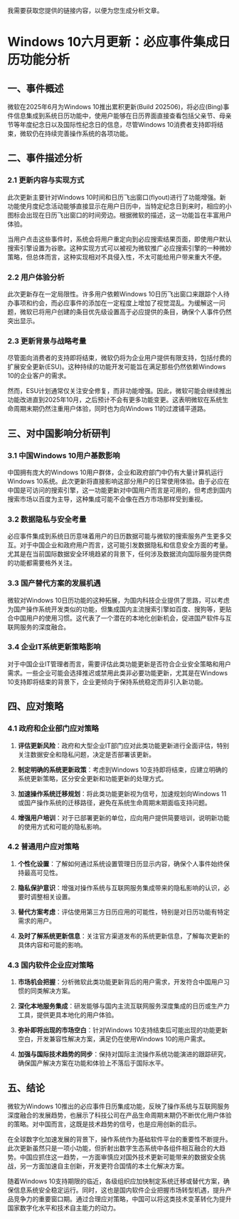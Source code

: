  我需要获取您提供的链接内容，以便为您生成分析文章。

# Windows 10六月更新：必应事件集成日历功能分析

## 一、事件概述

微软在2025年6月为Windows 10推出累积更新(Build 202506)，将必应(Bing)事件信息集成到系统日历功能中，使用户能够在日历界面直接查看包括父亲节、母亲节等年度纪念日以及国际性纪念日的信息，尽管Windows 10消费者支持即将结束，微软仍在持续完善操作系统的各项功能。

## 二、事件描述分析

### 2.1 更新内容与实现方式

此次更新主要针对Windows 10时间和日历飞出窗口(flyout)进行了功能增强。新功能使月度纪念活动能够直接显示在用户日历中，当特定纪念日到来时，相应的小图标会出现在日历飞出窗口的时间旁边。根据微软的描述，这一功能旨在丰富用户体验。

当用户点击这些事件时，系统会将用户重定向到必应搜索结果页面，即使用户默认搜索引擎设置为谷歌。这种实现方式可以被视为微软推广必应搜索引擎的一种微妙策略，但总体而言，这种实现相对不具侵入性，不太可能给用户带来重大不便。

### 2.2 用户体验分析

此次更新存在一定局限性。许多用户依赖Windows 10日历飞出窗口来跟踪个人待办事项和约会，而必应事件的添加在一定程度上增加了视觉混乱。为缓解这一问题，微软已将用户创建的条目优先级设置高于必应提供的条目，确保个人事件仍然突出显示。

### 2.3 更新背景与战略考量

尽管面向消费者的支持即将结束，微软仍将为企业用户提供有限支持，包括付费的扩展安全更新(ESU)。这种持续的功能开发可能旨在满足那些仍然依赖Windows 10的企业客户的需求。

然而，ESU计划通常仅关注安全修复，而非功能增强。因此，微软可能会继续推出功能改进直到2025年10月，之后预计不会有更多功能变更。这表明微软在系统生命周期末期仍然注重用户体验，同时也为向Windows 11的过渡铺平道路。

## 三、对中国影响分析研判

### 3.1 中国Windows 10用户基数影响

中国拥有庞大的Windows 10用户群体，企业和政府部门中仍有大量计算机运行Windows 10系统。此次更新将直接影响这部分用户的日常使用体验。由于必应在中国是可访问的搜索引擎，这一功能更新对中国用户而言是可用的，但考虑到国内搜索市场以百度为主导，这种集成可能不会像在西方市场那样受到重视。

### 3.2 数据隐私与安全考量

必应事件集成到系统日历意味着用户的日历数据可能与微软的搜索服务产生更多交互。对于中国企业和政府用户而言，这可能引发数据隐私和信息安全方面的考量。尤其是在当前国际数据安全环境趋紧的背景下，任何涉及数据流向国际服务提供商的功能都需要格外关注。

### 3.3 国产替代方案的发展机遇

微软对Windows 10日历功能的这种拓展，为国内科技企业提供了思路，可以考虑为国产操作系统开发类似的功能，但集成国内主流搜索引擎如百度、搜狗等，更贴合中国用户的使用习惯。这代表了一个潜在的本地化创新机会，促进国产软件与互联网服务的深度融合。

### 3.4 企业IT系统更新策略影响

对于中国企业IT管理者而言，需要评估此类功能更新是否符合企业安全策略和用户需求。一些企业可能会选择推迟或禁用此类非必要功能更新，尤其是在Windows 10支持即将结束的背景下，企业更倾向于保持系统稳定而非引入新功能。

## 四、应对策略

### 4.1 政府和企业部门应对策略

1. **评估更新风险**：政府和大型企业IT部门应对此类功能更新进行全面评估，特别关注数据安全和隐私问题，决定是否部署该更新。

2. **制定明确的系统更新政策**：考虑到Windows 10支持即将结束，应建立明确的系统更新策略，区分安全更新和功能更新的处理方式。

3. **加速操作系统迁移规划**：将此类功能更新视为信号，加速规划向Windows 11或国产操作系统的迁移路径，避免在系统生命周期末期面临支持问题。

4. **增强用户培训**：对于已部署更新的单位，应向用户提供简要培训，说明新功能的使用方式和可能的隐私影响。

### 4.2 普通用户应对策略

1. **个性化设置**：了解如何通过系统设置管理日历显示内容，确保个人事件始终保持最高可见性。

2. **隐私保护意识**：增强对操作系统与互联网服务集成带来的隐私影响的认识，必要时调整相关设置。

3. **替代方案考虑**：评估使用第三方日历应用的可能性，特别是对日历功能有特定需求的用户。

4. **及时了解系统更新信息**：关注官方渠道发布的系统更新信息，了解每次更新的具体内容和可能的影响。

### 4.3 国内软件企业应对策略

1. **市场机会把握**：分析微软此类功能更新背后的用户需求，开发符合中国用户习惯的同类解决方案。

2. **深化本地服务集成**：研发能够与国内主流互联网服务深度集成的日历或生产力工具，提供更具本地化的用户体验。

3. **弥补即将出现的市场空白**：针对Windows 10支持结束后可能出现的功能更新空白，开发兼容性解决方案，满足仍在使用Windows 10的用户需求。

4. **加强与国际技术趋势的同步**：保持对国际主流操作系统功能演进的跟踪研究，确保国产解决方案在功能和体验上不落后于国际水平。

## 五、结论

微软为Windows 10推出的必应事件日历集成功能，反映了操作系统与互联网服务深度融合的发展趋势，也展示了科技公司在产品生命周期末期仍不断优化用户体验的策略。对中国而言，这既是技术趋势的信号，也是应用创新的启示。

在全球数字化加速发展的背景下，操作系统作为基础软件平台的重要性不断提升。此次更新虽然只是一项小功能，但折射出数字生态系统中各组件相互融合的大趋势。中国应抓住这一趋势，一方面审慎应对国外技术更新可能带来的数据安全挑战，另一方面加速自主创新，开发更符合国情的本土化解决方案。

随着Windows 10支持期限的临近，各级组织应加快制定系统迁移或替代方案，确保信息系统安全稳定运行。同时，这也是国内软件企业把握市场转型机遇，提升产品竞争力的重要窗口期。通过合理应对策略，中国可以将这类技术变革转化为提升国家数字化水平和技术自主能力的动力。